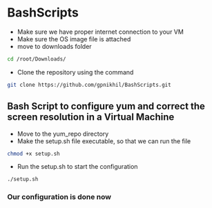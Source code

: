 # BashScripts
- Make sure we have proper internet connection to your VM
- Make sure the OS image file is attached 
- move to downloads folder 
```bash
cd /root/Downloads/
```
- Clone the repository using the command
```bash
git clone https://github.com/gpnikhil/BashScripts.git
```
## Bash Script to configure yum and correct the screen resolution in a Virtual Machine
- Move to the yum_repo directory 
- Make the setup.sh file executable, so that we can run the file
```bash
chmod +x setup.sh
```
- Run the setup.sh to start the configuration
```bash
./setup.sh
```
### Our configuration is done now
